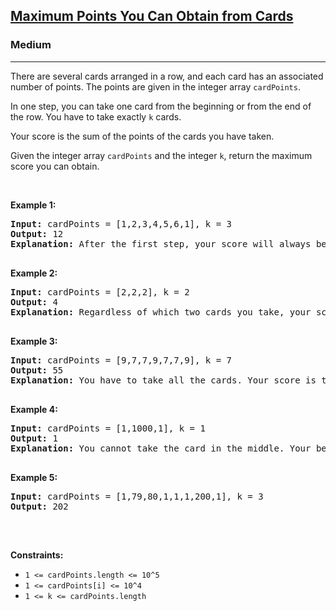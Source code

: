 <h2><a href="https://leetcode.com/problems/maximum-points-you-can-obtain-from-cards/description/">Maximum Points You Can Obtain from Cards</a></h2>
<h3>Medium</h3>
<hr>
<div>
    <p>There are several cards arranged in a row, and each card has an associated number of points. The points are given in the integer array <code>cardPoints</code>.</p>
    <p>In one step, you can take one card from the beginning or from the end of the row. You have to take exactly <code>k</code> cards.</p>
    <p>Your score is the sum of the points of the cards you have taken.</p>
    <p>Given the integer array <code>cardPoints</code> and the integer <code>k</code>, return the maximum score you can obtain.</p>
    <p>&nbsp;</p>
    <p><strong class="example">Example 1:</strong></p>
    <pre><strong>Input:</strong> cardPoints = [1,2,3,4,5,6,1], k = 3
<strong>Output:</strong> 12
<strong>Explanation:</strong> After the first step, your score will always be 1. However, choosing the rightmost card first will maximize your total score. The optimal strategy is to take the three cards on the right, giving a final score of 1 + 6 + 5 = 12.
    </pre>
    <p><strong class="example">Example 2:</strong></p>
    <pre><strong>Input:</strong> cardPoints = [2,2,2], k = 2
<strong>Output:</strong> 4
<strong>Explanation:</strong> Regardless of which two cards you take, your score will always be 4.
    </pre>
    <p><strong class="example">Example 3:</strong></p>
    <pre><strong>Input:</strong> cardPoints = [9,7,7,9,7,7,9], k = 7
<strong>Output:</strong> 55
<strong>Explanation:</strong> You have to take all the cards. Your score is the sum of points of all cards.
    </pre>
    <p><strong class="example">Example 4:</strong></p>
    <pre><strong>Input:</strong> cardPoints = [1,1000,1], k = 1
<strong>Output:</strong> 1
<strong>Explanation:</strong> You cannot take the card in the middle. Your best score is 1.
    </pre>
    <p><strong class="example">Example 5:</strong></p>
    <pre><strong>Input:</strong> cardPoints = [1,79,80,1,1,1,200,1], k = 3
<strong>Output:</strong> 202
    </pre>
    <p>&nbsp;</p>
    <p><strong>Constraints:</strong></p>
    <ul>
        <li><code>1 <= cardPoints.length <= 10^5</code></li>
        <li><code>1 <= cardPoints[i] <= 10^4</code></li>
        <li><code>1 <= k <= cardPoints.length</code></li>
    </ul>
</div>

